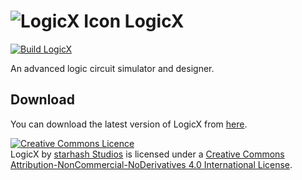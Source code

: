 # ![LogicX Icon](https://github.com/starhash/LogicX/blob/main/LogicX/Resources/Icons/IconLogicX.png) LogicX

[![Build LogicX](https://github.com/starhash/LogicX/actions/workflows/build.yml/badge.svg)](https://github.com/starhash/LogicX/actions/workflows/build.yml)

An advanced logic circuit simulator and designer.

## Download
You can download the latest version of LogicX from [here](https://github.com/starhashstudios/LogicX/releases/latest).

<a rel="license" href="http://creativecommons.org/licenses/by-nc-nd/4.0/"><img alt="Creative Commons Licence" style="border-width:0" src="https://mirrors.creativecommons.org/presskit/buttons/88x31/svg/by-nc-nd.svg" /></a><br /><span xmlns:dct="http://purl.org/dc/terms/" property="dct:title">LogicX</span> by <a xmlns:cc="http://creativecommons.org/ns#" href="https://github.com/starhashstudios" property="cc:attributionName" rel="cc:attributionURL">starhash Studios</a> is licensed under a <a rel="license" href="http://creativecommons.org/licenses/by-nc-nd/4.0/">Creative Commons Attribution-NonCommercial-NoDerivatives 4.0 International License</a>.
